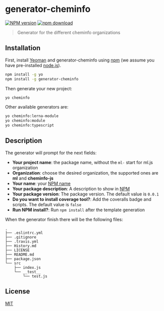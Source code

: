 # generator-cheminfo

[![NPM version][npm-image]][npm-url]
[![npm download][download-image]][download-url]

> Generator for the different cheminfo organizations

## Installation

First, install [Yeoman](http://yeoman.io) and generator-cheminfo using [npm](https://www.npmjs.com/) (we assume you have pre-installed [node.js](https://nodejs.org/)).

```bash
npm install -g yo
npm install -g generator-cheminfo
```

Then generate your new project:

```bash
yo cheminfo
```

Other available generators are:

```bash
yo cheminfo:lerna-module
yo cheminfo:module
yo cheminfo:typescript
```

## Description

The generator will prompt for the next fields:

- **Your project name**: the package name, without the `ml-` start for ml.js organization
- **Organization**: choose the desired organization, the supported ones are **ml** and **cheminfo-js**
- **Your name**: your [NPM name](https://docs.npmjs.com/files/package.json#people-fields-author-contributors)
- **Your package description**: A description to show in [NPM](https://docs.npmjs.com/files/package.json#description-1)
- **Your package version**: The package version. The default value is `0.0.1`
- **Do you want to install coverage tool?**: Add the coveralls badge and scripts. The default value is `false`
- **Run NPM install?**: Run `npm install` after the template generation

When the generator finish there will be the following files:

```
.
├── .eslintrc.yml
├── .gitignore
├── .travis.yml
├── History.md
├── LICENSE
├── README.md
├── package.json
└── src
    ├── index.js
    └── __test__
        └── test.js
```

## License

[MIT](./LICENSE)

[npm-image]: https://badge.fury.io/js/generator-cheminfo.svg
[npm-url]: https://npmjs.org/package/generator-cheminfo
[download-image]: https://img.shields.io/npm/dm/generator-cheminfo.svg?style=flat-square
[download-url]: https://npmjs.org/package/generator-cheminfo
